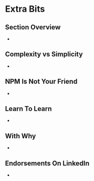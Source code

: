 # Extra Bits

## Section Overview
-

## Complexity vs Simplicity
-

## NPM Is Not Your Friend
-

## Learn To Learn
-

## With Why
-

## Endorsements On LinkedIn
-

